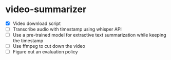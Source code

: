 # video-summarizer

- [x] Video download script 
- [ ] Transcribe audio with timestamp using whisper API
- [ ] Use a pre-trained model for extractive text summarization while keeping the timestamp
- [ ] Use ffmpeg to cut down the video
- [ ] Figure out an evaluation policy 
